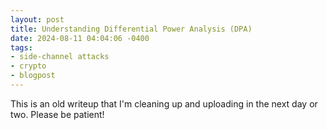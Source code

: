 ```yaml
---
layout: post
title: Understanding Differential Power Analysis (DPA)
date: 2024-08-11 04:04:06 -0400
tags: 
- side-channel attacks
- crypto
- blogpost
---
```


This is an old writeup that I'm cleaning up and uploading in the next day or two. Please be patient! 